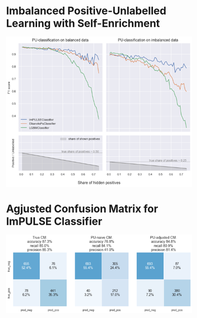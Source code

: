 # Imbalanced Positive-Unlabelled Learning with Self-Enrichment
![](demo_plot.png)
# Agjusted Confusion Matrix for ImPULSE Classifier
![](demo_conf_mtx_plot.png)